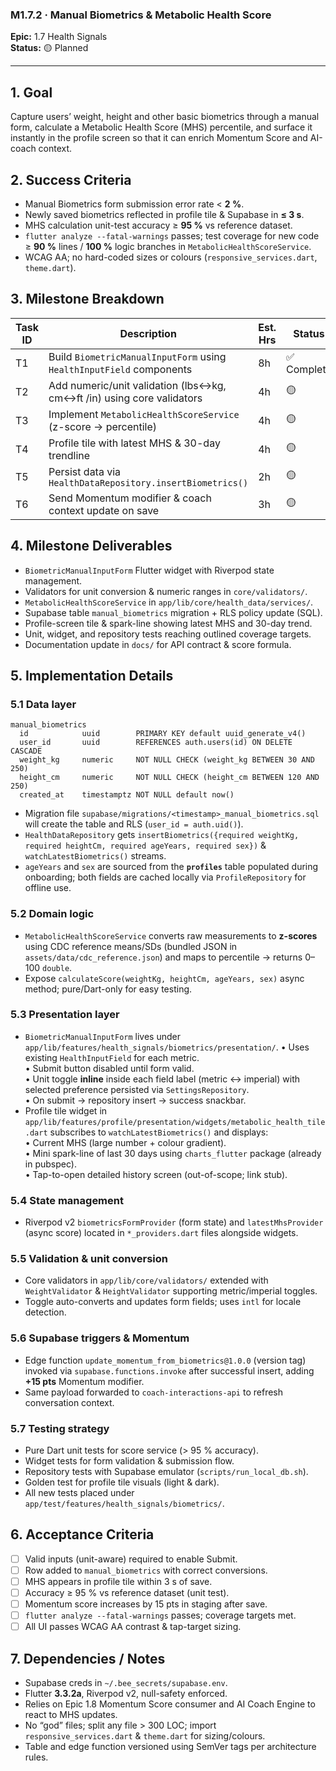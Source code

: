 ### M1.7.2 · Manual Biometrics & Metabolic Health Score

**Epic:** 1.7 Health Signals\
**Status:** 🟡 Planned

---

## 1. Goal

Capture users’ weight, height and other basic biometrics through a manual form,
calculate a Metabolic Health Score (MHS) percentile, and surface it instantly in
the profile screen so that it can enrich Momentum Score and AI-coach context.

## 2. Success Criteria

- Manual Biometrics form submission error rate < **2 %**.
- Newly saved biometrics reflected in profile tile & Supabase in **≤ 3 s**.
- MHS calculation unit-test accuracy ≥ **95 %** vs reference dataset.
- `flutter analyze --fatal-warnings` passes; test coverage for new code ≥ **90
  %** lines / **100 %** logic branches in `MetabolicHealthScoreService`.
- WCAG AA; no hard-coded sizes or colours (`responsive_services.dart`,
  `theme.dart`).

## 3. Milestone Breakdown

| Task ID | Description                                                           | Est. Hrs | Status      |
| ------- | --------------------------------------------------------------------- | -------- | ----------- |
| T1      | Build `BiometricManualInputForm` using `HealthInputField` components  | 8h       | ✅ Complete |
| T2      | Add numeric/unit validation (lbs↔kg, cm↔ft /in) using core validators | 4h       | 🟡          |
| T3      | Implement `MetabolicHealthScoreService` (z-score → percentile)        | 4h       | 🟡          |
| T4      | Profile tile with latest MHS & 30-day trendline                       | 4h       | 🟡          |
| T5      | Persist data via `HealthDataRepository.insertBiometrics()`            | 2h       | 🟡          |
| T6      | Send Momentum modifier & coach context update on save                 | 3h       | 🟡          |

## 4. Milestone Deliverables

- `BiometricManualInputForm` Flutter widget with Riverpod state management.
- Validators for unit conversion & numeric ranges in `core/validators/`.
- `MetabolicHealthScoreService` in `app/lib/core/health_data/services/`.
- Supabase table `manual_biometrics` migration + RLS policy update (SQL).
- Profile-screen tile & spark-line showing latest MHS and 30-day trend.
- Unit, widget, and repository tests reaching outlined coverage targets.
- Documentation update in `docs/` for API contract & score formula.

## 5. Implementation Details

### 5.1 Data layer

```
manual_biometrics
  id            uuid        PRIMARY KEY default uuid_generate_v4()
  user_id       uuid        REFERENCES auth.users(id) ON DELETE CASCADE
  weight_kg     numeric     NOT NULL CHECK (weight_kg BETWEEN 30 AND 250)
  height_cm     numeric     NOT NULL CHECK (height_cm BETWEEN 120 AND 250)
  created_at    timestamptz NOT NULL default now()
```

- Migration file `supabase/migrations/<timestamp>_manual_biometrics.sql` will
  create the table and RLS (`user_id = auth.uid()`).
- `HealthDataRepository` gets
  `insertBiometrics({required weightKg, required heightCm, required ageYears, required sex})`
  & `watchLatestBiometrics()` streams.
- `ageYears` and `sex` are sourced from the **`profiles`** table populated
  during onboarding; both fields are cached locally via `ProfileRepository` for
  offline use.

### 5.2 Domain logic

- `MetabolicHealthScoreService` converts raw measurements to **z-scores** using
  CDC reference means/SDs (bundled JSON in `assets/data/cdc_reference.json`) and
  maps to percentile → returns 0–100 `double`.
- Expose `calculateScore(weightKg, heightCm, ageYears, sex)` async method;
  pure/Dart-only for easy testing.

### 5.3 Presentation layer

- `BiometricManualInputForm` lives under
  `app/lib/features/health_signals/biometrics/presentation/`. • Uses existing
  `HealthInputField` for each metric.\
  • Submit button disabled until form valid.\
  • Unit toggle **inline** inside each field label (metric ↔ imperial) with
  selected preference persisted via `SettingsRepository`.\
  • On submit → repository insert → success snackbar.
- Profile tile widget in
  `app/lib/features/profile/presentation/widgets/metabolic_health_tile.dart`
  subscribes to `watchLatestBiometrics()` and displays:\
  • Current MHS (large number + colour gradient).\
  • Mini spark-line of last 30 days using `charts_flutter` package (already in
  pubspec).\
  • Tap-to-open detailed history screen (out-of-scope; link stub).

### 5.4 State management

- Riverpod v2 `biometricsFormProvider` (form state) and `latestMhsProvider`
  (async score) located in `*_providers.dart` files alongside widgets.

### 5.5 Validation & unit conversion

- Core validators in `app/lib/core/validators/` extended with `WeightValidator`
  & `HeightValidator` supporting metric/imperial toggles.
- Toggle auto-converts and updates form fields; uses `intl` for locale
  detection.

### 5.6 Supabase triggers & Momentum

- Edge function `update_momentum_from_biometrics@1.0.0` (version tag) invoked
  via `supabase.functions.invoke` after successful insert, adding **+15 pts**
  Momentum modifier.
- Same payload forwarded to `coach-interactions-api` to refresh conversation
  context.

### 5.7 Testing strategy

- Pure Dart unit tests for score service (> 95 % accuracy).
- Widget tests for form validation & submission flow.
- Repository tests with Supabase emulator (`scripts/run_local_db.sh`).
- Golden test for profile tile visuals (light & dark).
- All new tests placed under `app/test/features/health_signals/biometrics/`.

## 6. Acceptance Criteria

- [ ] Valid inputs (unit-aware) required to enable Submit.
- [ ] Row added to `manual_biometrics` with correct conversions.
- [ ] MHS appears in profile tile within 3 s of save.
- [ ] Accuracy ≥ 95 % vs reference dataset (unit test).
- [ ] Momentum score increases by 15 pts in staging after save.
- [ ] `flutter analyze --fatal-warnings` passes; coverage targets met.
- [ ] All UI passes WCAG AA contrast & tap-target sizing.

## 7. Dependencies / Notes

- Supabase creds in `~/.bee_secrets/supabase.env`.
- Flutter **3.3.2a**, Riverpod v2, null-safety enforced.
- Relies on Epic 1.8 Momentum Score consumer and AI Coach Engine to react to MHS
  updates.
- No “god” files; split any file > 300 LOC; import `responsive_services.dart` &
  `theme.dart` for sizing/colours.
- Table and edge function versioned using SemVer tags per architecture rules.
